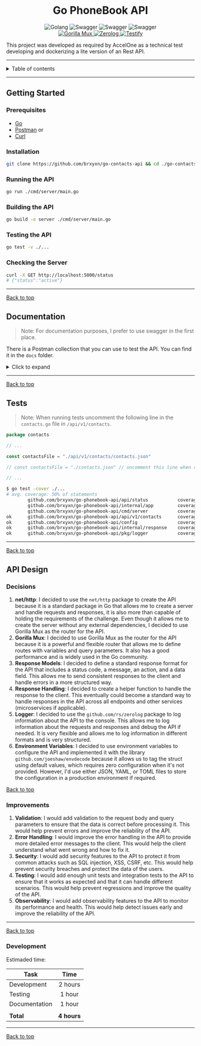<h1 align="center">Go PhoneBook API</h1>

<p align="center">
  <a href="https://github.com/rs/zerolog"></a>
  <img src="https://img.shields.io/badge/Golang_v1.22-4C566A.svg?logo=go&logoColor=ffffff&labelColor=00ADD8" alt="Golang">
  <img src="https://img.shields.io/badge/Swagger_v2-4C566A.svg?logo=swagger&logoColor=333333&labelColor=85EA2D" alt="Swagger">
  <img src="https://img.shields.io/badge/Chat_GPT_4-4C566A.svg?logo=openai&logoColor=ffffff&labelColor=412991" alt="Swagger">
  <img src="https://img.shields.io/badge/GitHub_Copilot-4C566A.svg?logo=githubcopilot&logoColor=ffffff&labelColor=000000" alt="Swagger">
    <br />
    <a href="https://github.com/gorilla/mux">
      <img src="https://img.shields.io/badge/Gorilla_Mux-4C566A.svg" alt="Gorilla Mux">
    </a>
    <a href="https://github.com/rs/zerolog">
      <img src="https://img.shields.io/badge/Zerolog-4C566A.svg" alt="Zerolog">
    </a>
    <a href="https://github.com/stretchr/testify">
      <img src="https://img.shields.io/badge/Testify-4C566A.svg" alt="Testify">
    </a>
</p>

This project was developed as required by AccelOne as a technical test developing and dockerizing a lite version of an
Rest API.

---

<details>
<summary>Table of contents</summary>

<!-- TOC -->

* [Getting Started](#getting-started)
    * [Prerequisites](#prerequisites)
    * [Installation](#installation)
    * [Running the API](#running-the-api)
    * [Building the API](#building-the-api)
    * [Testing the API](#testing-the-api)
    * [Checking the Server](#checking-the-server)
* [Documentation](#documentation)
    * [Get all contacts](#get-all-contacts)
    * [Get a contact](#get-a-contact)
    * [Create a contact](#create-a-contact)
    * [Update a contact](#update-a-contact)
    * [Delete a contact](#delete-a-contact)
* [Tests](#tests)
* [API Design](#api-design)
    * [Decisions](#decisions)
    * [Improvements](#improvements)

<!-- TOC -->

</details>

<!-- badges -->

---

## Getting Started

### Prerequisites

- [Go](https://golang.org/dl/)
- [Postman](https://www.postman.com/downloads/) or
- [Curl](https://curl.se/download.html)

### Installation

```bash
git clone https://github.com/brxyxn/go-contacts-api && cd ./go-contacts-api
```

### Running the API

```bash
go run ./cmd/server/main.go
```

### Building the API

```bash
go build -o server ./cmd/server/main.go
```

### Testing the API

```bash
go test -v ./...
```

### Checking the Server

```bash
curl -X GET http://localhost:5000/status
# {"status":"active"}
```

---

[Back to top](#getting-started)

## Documentation

> Note: For documentation purposes, I prefer to use swagger in the first place.

There is a Postman collection that you can use to test the API. You can find it in the `docs` folder.

<details>
<summary>Click to expand</summary>

### Get all contacts

```http
GET /contacts
```

### Get a contact

```http
GET /contacts/${id}
```

### Create a contact

```http
POST /contacts
```

### Update a contact

```http
PUT /contacts/${id}
```

### Delete a contact

```http
DELETE /contacts/${id}
```

</details>

---

[Back to top](#getting-started)

## Tests

> Note: When running tests uncomment the following line in the `contacts.go` file in `/api/v1/contacts`.

```go
package contacts

// ...

const contactsFile = "./api/v1/contacts/contacts.json"

// const contactsFile = "./contacts.json" // uncomment this line when running tests

// ...
```

```bash
$ go test -cover ./...
# avg. coverage: 50% of statements
        github.com/brxyxn/go-phonebook-api/api/status           coverage: 0.0% of statements
        github.com/brxyxn/go-phonebook-api/internal/app         coverage: 0.0% of statements
        github.com/brxyxn/go-phonebook-api/cmd/server           coverage: 0.0% of statements
ok      github.com/brxyxn/go-phonebook-api/api/v1/contacts      coverage: 67.3% of statements
ok      github.com/brxyxn/go-phonebook-api/config               coverage: 100.0% of statements
ok      github.com/brxyxn/go-phonebook-api/internal/response    coverage: 82.6% of statements
ok      github.com/brxyxn/go-phonebook-api/pkg/logger           coverage: 100.0% of statements
```

---

[Back to top](#getting-started)

## API Design

### Decisions

1. **net/http**: I decided to use the `net/http` package to create the API because it is a standard package in Go that
   allows me to create a server and handle requests and responses, it is also more than capable of holding the
   requirements of the challenge. Even though it allows me to create the server without any external dependencies, I
   decided to use Gorilla Mux as the router for the API.
2. **Gorilla Mux**: I decided to use Gorilla Mux as the router for the API because it is a powerful and flexible router
   that allows me to define routes with variables and query parameters. It also has a good performance and is widely
   used in the Go community.
3. **Response Models**: I decided to define a standard response format for the API that includes a status code, a
   message, an action, and a data field. This allows me to send consistent responses to the client and handle errors in
   a more structured way.
4. **Response Handling**: I decided to create a helper function to handle the response to the client. This eventually
   could become a standard way to handle responses in the API across all endpoints and other services (microservices if
   applicable).
5. **Logger**: I decided to use the `github.com/rs/zerolog` package to log information about the API to the console.
   This allows me to log information about the requests and responses and debug the API if needed. It is very flexible
   and allows me to log information in different formats and is very structured.
6. **Environment Variables**: I decided to use environment variables to configure the API and implemented it with the
   library `github.com/joeshaw/envdecode` because it allows us to tag the struct using default values, which requires
   zero configuration when it's not provided. However, I'd use either JSON, YAML, or TOML files to store the
   configuration in a production environment if required.

[Back to top](#getting-started)

### Improvements

1. **Validation**: I would add validation to the request body and query parameters to ensure that the data is correct
   before processing it. This would help prevent errors and improve the reliability of the API.
2. **Error Handling**: I would improve the error handling in the API to provide more detailed error messages to the
   client. This would help the client understand what went wrong and how to fix it.
3. **Security**: I would add security features to the API to protect it from common attacks such as SQL injection, XSS,
   CSRF, etc. This would help prevent security breaches and protect the data of the users.
4. **Testing**: I would add enough unit tests and integration tests to the API to ensure that it works as expected and
   that it can handle different scenarios. This would help prevent regressions and improve the quality of the API.
5. **Observability**: I would add observability features to the API to monitor its performance and health. This would
   help detect issues early and improve the reliability of the API.

---

[Back to top](#getting-started)

### Development

Estimaded time:

| Task          |    Time     |
|---------------|:-----------:|
| Development   |   2 hours   |
| Testing       |   1 hour    |
| Documentation |   1 hour    |
|               |             |
| **Total**     | **4 hours** |

---

[Back to top](#getting-started)
